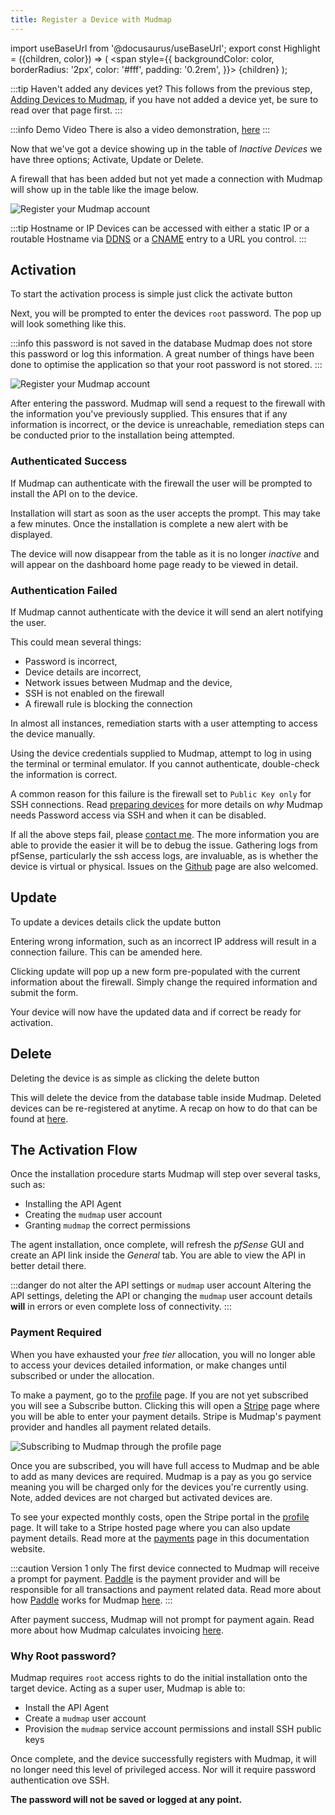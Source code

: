 ```yaml
---
title: Register a Device with Mudmap
---
```


import useBaseUrl from '@docusaurus/useBaseUrl';
export const Highlight = ({children, color}) => (
  <span
    style={{
      backgroundColor: color,
      borderRadius: '2px',
      color: '#fff',
      padding: '0.2rem',
    }}>
    {children}
  </span>
);


:::tip Haven't added any devices yet?
This follows from the previous step, [Adding Devices to Mudmap][adding], if 
you have not added a device yet, be sure to read over that page first.
:::

:::info Demo Video
There is also a video demonstration, [here](/videos/demo-overview.md)
:::

Now that we've got a device showing up in the table of *Inactive Devices* 
we have three options; Activate, Update or Delete. 

A firewall that has been added but not yet made a connection with Mudmap 
will show up in the table like the image below.

<div style={{textAlign: 'center'}}>
<img  alt="Register your Mudmap account" src={useBaseUrl
('img/register-devices-docs-connections.png')} />
</div>

:::tip Hostname or IP
Devices can be accessed with either a static IP or a routable Hostname via 
[DDNS](https://en.wikipedia.org/wiki/Dynamic_DNS) or a 
[CNAME](https://www.cloudflare.com/en-au/learning/dns/dns-records/dns-cname-record/) entry to a URL you control.
:::
## Activation

To start the activation process is simple just click the <Highlight color="#4f46e5">activate</Highlight> button 

Next, you will be prompted to enter the devices `root` password. The pop up will look something 
like this. 


:::info this password is not saved in the database
Mudmap does not store this password or log this information. A great number of things have been
done to optimise the application so that your root password is not stored.
:::

<div style={{textAlign: 'center'}}>
<img  alt="Register your Mudmap account" src={useBaseUrl
('img/root-pass-activate.png')} />
</div>


After entering the password. Mudmap will send a request to the firewall with the information 
you've previously supplied. This ensures that if any information is incorrect, or the device is 
unreachable, remediation steps can be conducted prior to the installation being attempted.

### Authenticated Success

If Mudmap can authenticate with the firewall the user will be prompted to install the API on to 
the device. 

Installation will start as soon as the user accepts the prompt. This may take a few minutes. 
Once the installation is complete a new alert with be displayed. 

The device will now disappear from the table as it is no longer *inactive* and will appear on 
the dashboard home page ready to be viewed in detail.

### Authentication Failed

If Mudmap cannot authenticate with the device it will send an alert notifying the user.

This could mean several things:

- Password is incorrect,
- Device details are incorrect,
- Network issues between Mudmap and the device,
- SSH is not enabled on the firewall
- A firewall rule is blocking the connection

In almost all instances, remediation starts with a user attempting to access the device manually.

Using the device credentials supplied to Mudmap, attempt to log in using the terminal or terminal 
emulator. If you cannot authenticate, double-check the information is correct.

A common reason for this failure is the firewall set to `Public Key only` for SSH connections. 
Read [preparing devices] for more details on *why* Mudmap needs Password access via SSH and when 
it can be disabled.

If all the above steps fail, please [contact me](mailto:dan@mudmap.io). 
The more information you are able to provide the easier it will be to debug 
the issue. Gathering logs from pfSense, particularly the ssh access logs, are 
invaluable, as is whether the device is virtual or physical. Issues on the 
[Github][gh-issue] page are also welcomed.



## Update

To update a devices details click the <Highlight color="#d97706">update</Highlight> button 

Entering wrong information, such as an incorrect IP address will result in a connection failure. 
This can be amended here.

Clicking <Highlight color="#d97706">update</Highlight> will pop up a new form pre-populated with the current 
information about the firewall. Simply change the required information and submit the form.

Your device will now have the updated data and if correct be ready for activation.

## Delete

Deleting the device is as simple as clicking the <Highlight color="#dc2626">delete</Highlight> button 

This will delete the device from the database table inside Mudmap. Deleted devices can be re-registered at anytime. 
A recap on how to do that can be found at [here][adding].

## The Activation Flow

Once the installation procedure starts Mudmap will step over several tasks, such as:

- Installing the API Agent
- Creating the `mudmap` user account
- Granting `mudmap` the correct permissions

The agent installation, once complete, will refresh the *pfSense* GUI and create an API link 
inside the *General* tab. You are able to view the API in better detail there.

:::danger do not alter the API settings or `mudmap` user account
Altering the API settings, deleting the API or changing the `mudmap` user account details 
**will** in errors or even complete loss of connectivity.
:::

### Payment Required

When you have exhausted your *free tier* allocation, you will no longer 
able to access your devices detailed information, or make changes until 
subscribed or under the allocation.

To make a payment, go to the [profile][dashboard-profile] page. If you are 
not yet subscribed you will see a Subscribe button. Clicking this will open 
a [Stripe] page where you will be able to enter your payment details. 
Stripe is Mudmap's payment provider and handles all payment related details.

<div style={{textAlign: 'center'}}>
<img  alt="Subscribing to Mudmap through the profile page" src={useBaseUrl
('img/dashboard-not-subscribed.png')} />
</div>


Once you are subscribed, you will have full access to Mudmap and be able to 
add as many devices are required. Mudmap is a pay as you go service meaning 
you will be charged only for the devices you're currently using. Note, 
added devices are not charged but activated devices are. 

To see your expected monthly costs, open the Stripe portal in the 
[profile][dashboard-profile] page. It will take to a Stripe hosted page 
where you can also update payment details. Read more at the [payments] page 
in this documentation website.



:::caution Version 1 only
The first device connected to Mudmap will receive a prompt for payment. [Paddle] is the payment 
provider and will be responsible for all transactions and payment related data. Read more about 
how [Paddle] works for Mudmap [here][paddle-payments]. 
:::

After payment success, Mudmap will not prompt for payment again. Read more about how Mudmap 
calculates invoicing [here][payments].

### Why Root password?

Mudmap requires `root` access rights to do the initial installation onto the target device. 
Acting as a super user, Mudmap is able to:

- Install the API Agent
- Create a `mudmap` user account
- Provision the `mudmap` service account permissions and install SSH public keys

Once complete, and the device successfully registers with Mudmap, it 
will no longer need this level of privileged access. Nor will it require password authentication 
ove SSH.

**The password will not be saved or logged at any point.**

[adding]: adding-the-device.md
[preparing devices]: preparing-devices.md
[paddle]: https://paddle.com?ref=mudmap.io
[paddle-mm]: stripe-payments.md
[paddle-payments]: payment-legacy.md
[payments]: /stripe-payments
[stripe]: https://stripe.com
[dashboard-profile]: https://dashboard.mudmap.io/dashboard/profile
[gh-issue]: https://github.com/mudmap-io/customer-support/issues
